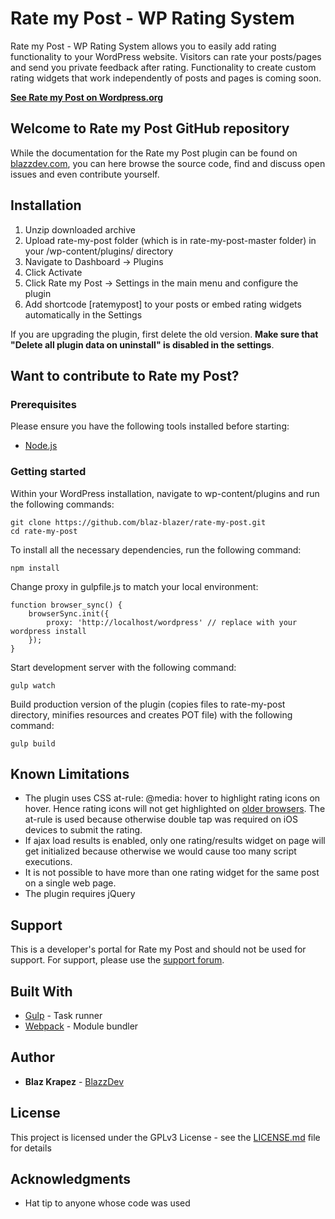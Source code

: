 # Rate my Post - WP Rating System

Rate my Post - WP Rating System allows you to easily add rating functionality to your WordPress website. Visitors can rate your posts/pages and send you private feedback after rating. Functionality to create custom rating widgets that work independently of posts and pages is coming soon.

**[See Rate my Post on Wordpress.org](https://wordpress.org/plugins/rate-my-post/)**

## Welcome to Rate my Post GitHub repository

While the documentation for the Rate my Post plugin can be found on [blazzdev.com](https://blazzdev.com/documentation/rate-my-post-documentation/), you can here browse the source code, find and discuss open issues and even contribute yourself.

## Installation

1. Unzip downloaded archive
2. Upload rate-my-post folder (which is in rate-my-post-master folder) in your /wp-content/plugins/ directory
3. Navigate to Dashboard -> Plugins
4. Click Activate
5. Click Rate my Post -> Settings in the main menu and configure the plugin
6. Add shortcode [ratemypost] to your posts or embed rating widgets automatically in the Settings

If you are upgrading the plugin, first delete the old version. **Make sure that "Delete all plugin data on uninstall" is disabled in the settings**.

## Want to contribute to Rate my Post?

### Prerequisites

Please ensure you have the following tools installed before starting:

* [Node.js](https://nodejs.org/en/)

### Getting started

Within your WordPress installation, navigate to wp-content/plugins and run the following commands:

```
git clone https://github.com/blaz-blazer/rate-my-post.git
cd rate-my-post
```

To install all the necessary dependencies, run the following command:

```
npm install
```

Change proxy in gulpfile.js to match your local environment:

```
function browser_sync() {
	browserSync.init({
		proxy: 'http://localhost/wordpress' // replace with your wordpress install
	});
}
```

Start development server with the following command:

```
gulp watch
```

Build production version of the plugin (copies files to rate-my-post directory, minifies resources and creates POT file) with the following command:

```
gulp build
```

## Known Limitations

* The plugin uses CSS at-rule: @media: hover to highlight rating icons on hover. Hence rating icons will not get highlighted on [older browsers](https://caniuse.com/#feat=mdn-css_at-rules_media_hover). The at-rule is used because otherwise double tap was required on iOS devices to submit the rating.
* If ajax load results is enabled, only one rating/results widget on page will get initialized because otherwise we would cause too many script executions.
* It is not possible to have more than one rating widget for the same post on a single web page.
* The plugin requires jQuery 

## Support

This is a developer's portal for Rate my Post and should not be used for support. For support, please use the [support forum](https://wordpress.org/support/plugin/rate-my-post/).

## Built With

* [Gulp](https://gulpjs.com/) - Task runner
* [Webpack](https://webpack.js.org/) - Module bundler

## Author

* **Blaz Krapez** - [BlazzDev](https://blazzdev.com/)

## License

This project is licensed under the GPLv3 License - see the [LICENSE.md](LICENSE.md) file for details

## Acknowledgments

* Hat tip to anyone whose code was used
